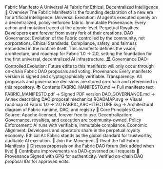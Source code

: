 Fabric Manifesto
A Universal AI Fabric for Ethical, Decentralized Intelligence
📖 Overview
The Fabric Manifesto is the founding declaration of a new era for artificial intelligence:
Universal Execution: AI agents executed openly on a decentralized, policy-enforced fabric.
Immutable Provenance: Every action and mutation traced at the atomic level.
Perpetual Royalties: Developers earn forever from every fork of their creations.
DAO Governance: Evolution of the Fabric controlled by the community, not corporations.
Ethical Standards: Compliance, safety, and fairness embedded in the runtime itself.
This manifesto defines the vision, architecture, and roadmap for Fabric 1.0 → 2.0, setting the foundation for the first universal, decentralized AI infrastructure.
🏛️ Governance
DAO-Controlled Evolution: Future edits to this manifesto will only occur through on-chain Fabric DAO proposals and voting.
Provenance: Every manifesto version is signed and cryptographically verifiable.
Transparency: All proposals and governance decisions are stored on-chain and referenced in this repository.
📚 Contents
FABRIC_MANIFESTO.md → Full manifesto text
FABRIC_MANIFESTO.pdf → Signed PDF version
DAO_GOVERNANCE.md → Annex describing DAO proposal mechanics
ROADMAP.svg → Visual roadmap of Fabric 1.0 → 2.0
FABRIC_ARCHITECTURE.svg → Architectural diagram of Fabric runtime, DAO, and registry
🔑 Core Principles
Open Source: Apache-licensed, forever free to use.
Decentralization: Governance, royalties, and execution are community-owned.
Policy Enforcement: AI runs with verifiable, immutable compliance.
Economic Alignment: Developers and operators share in the perpetual royalty economy.
Ethical AI: Fabric stands as the global standard for trustworthy, auditable AI execution.
🚀 Join the Movement
📜 Read the full Fabric Manifesto
💬 Discuss proposals on the Fabric DAO forum (link added when live)
🤝 Contribute improvements via DAO-governed pull requests
🔐 Provenance
Signed with GPG for authenticity.
Verified on-chain DAO proposal IDs for approved edits.

